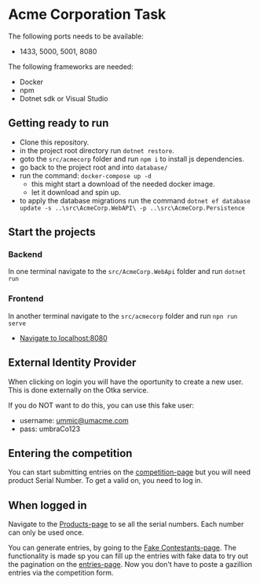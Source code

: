 # Acme Corporation Task
The following ports needs to be available:
- 1433, 5000, 5001, 8080

The following frameworks are needed:
- Docker
- npm
- Dotnet sdk or Visual Studio

## Getting ready to run
- Clone this repository.
- in the project root directory run `dotnet restore`.
- goto the `src/acmecorp` folder and run `npm i` to install js dependencies.
- go back to the project root and into `database/`
- run the command: `docker-compose up -d`
  - this might start a download of the needed docker image. 
  - let it download and spin up.
- to apply the database migrations run the command `dotnet ef database update -s ..\src\AcmeCorp.WebAPI\ -p ..\src\AcmeCorp.Persistence`

## Start the projects
### Backend
In one terminal navigate to the `src/AcmeCorp.WebApi` folder and run `dotnet run`
### Frontend
In another terminal navigate to the `src/acmecorp` folder and run `npn run serve`

- [Navigate to localhost:8080](http://localhost:8080)

## External Identity Provider
When clicking on login you will have the oportunity to create a new user. This is done externally on the Otka service.

If you do NOT want to do this, you can use this fake user:
- username: ummic@umacme.com
- pass: umbraCo123

## Entering the competition
You can start submitting entries on the [competition-page](http://localhost:8080/competition) but you will need product Serial Number.
To get a valid on, you need to log in.

## When logged in
Navigate to the [Products-page](http://localhost:8080/products) to se all the serial numbers. Each number can only be used once.

You can generate entries, by going to the [Fake Contestants-page](http://localhost:8080/fakes). The functionality is made sp you can fill up the entries with fake data to try out the pagination on the [entries-page](http://localhost:8080/Entries). Now you don't have to poste a gazillion entries via the competition form.